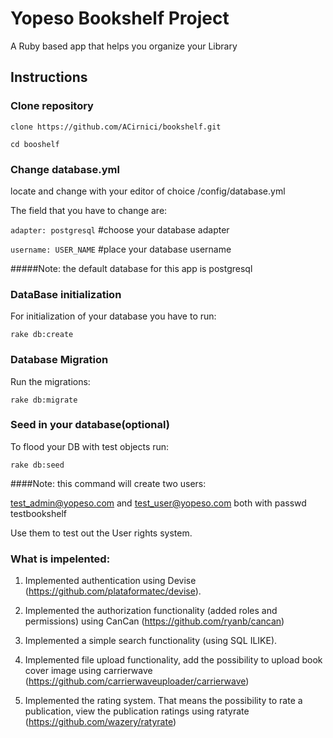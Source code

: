 # **Yopeso Bookshelf Project**

A Ruby based app that helps you organize your Library

## Instructions

### Clone repository 

```git
clone https://github.com/ACirnici/bookshelf.git
```

```cd booshelf```

### Change database.yml

locate and change with your editor of choice /config/database.yml

The field that you have to change are: 

```adapter: postgresql```   #choose your database adapter

```username: USER_NAME```   #place your database username

#####Note: the default database for this app is postgresql

### DataBase initialization

For initialization of your database you have to run:

```rake db:create```

### Database Migration

Run the migrations:
```
rake db:migrate
```

### Seed in your database(optional)

To flood your DB with test objects run: 

```
rake db:seed
```

####Note: this command will create two users: 

test_admin@yopeso.com and test_user@yopeso.com both with passwd testbookshelf

Use them to test out the User rights system.

### What is impelented:

1. Implemented authentication using Devise (https://github.com/plataformatec/devise).

2. Implemented the authorization functionality (added roles and permissions) using CanCan (https://github.com/ryanb/cancan)

3. Implemented a simple search functionality (using SQL ILIKE).

4. Implemented file upload functionality, add the possibility to upload book cover image using carrierwave (https://github.com/carrierwaveuploader/carrierwave)

5. Implemented the rating system. That means the possibility to rate a publication, view the publication ratings using ratyrate (https://github.com/wazery/ratyrate)



